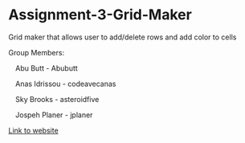 # Assignment-3-Grid-Maker
Grid maker that allows user to add/delete rows and add color to cells

Group Members:

&emsp;Abu Butt - Abubutt

&emsp;Anas Idrissou - codeavecanas

&emsp;Sky Brooks - asteroidfive

&emsp;Jospeh Planer - jplaner

[Link to website](https://abubutt.github.io/Assignment-3-Grid-Maker/)
